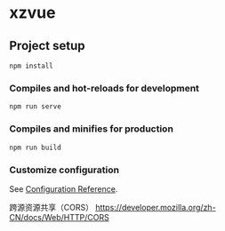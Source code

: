 # xzvue

## Project setup
```
npm install
```

### Compiles and hot-reloads for development
```
npm run serve
```

### Compiles and minifies for production
```
npm run build
```

### Customize configuration
See [Configuration Reference](https://cli.vuejs.org/config/).


跨源资源共享（CORS）
https://developer.mozilla.org/zh-CN/docs/Web/HTTP/CORS
